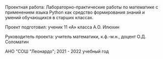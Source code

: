 Проектная работа: Лабораторно-практические работы по математике с применением языка Python как средство формирования знаний и умений обучающихся в старших классах.

Проект подготовил: ученик 11 «А» класса А.О. Илюхин

Руководитель проекта: учитель математики, к.ф.-м.н., доцент О.Д. Соломатин

АНО "СОШ "Леонардо"; 2021 - 2022 учебный год
